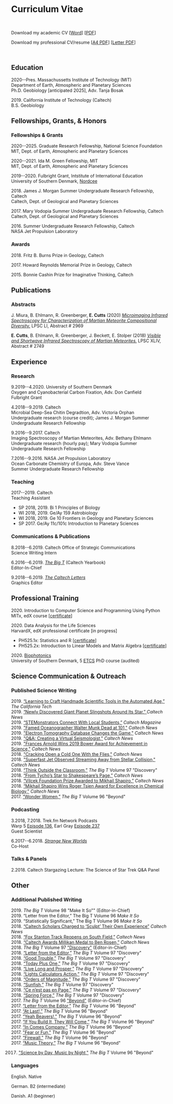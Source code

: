 # Curriculum Vitae


<!--more-->

<br>

Download my academic CV [<a href="/CV.docx" download>Word</a>] [<a href="/CV.pdf" download>PDF</a>] 

Download my professional CV/resume [<a href="/A4SizeCV.pdf" download>A4 PDF</a>] [<a href="/LetterSizeResume.pdf" download>Letter PDF</a>]

<br>


## Education

2020--Pres. Massachussetts Institute of Technology (MIT) <br>
Department of Earth, Atmospheric and Planetary Sciences <br>
Ph.D. Geobiology [anticipated 2025], Adv. Tanja Bosak


2019\. California Institute of Technology (Caltech) <br>
B.S. Geobiology


## Fellowships, Grants, & Honors

### Fellowships & Grants

2020--2025\. Graduate Research Fellowship, National Science Foundation <br>
MIT, Dept. of Earth, Atmospheric and Planetary Sciences

2020--2021\. Ida M. Green Fellowship,  MIT <br>
MIT, Dept. of Earth, Atmospheric and Planetary Sciences

2019--2020\. Fulbright Grant, Intstitute of International Education <br>
University of Southern Denmark, [Nordcee](https://www.nordcee.dk/)

2018\. James J. Morgan Summer Undergraduate Research Fellowship, Caltech <br>
Caltech, Dept. of Geological and Planetary Sciences

2017\. Mary Vodopia Summer Undergraduate Research Fellowship, Caltech <br>
Caltech, Dept. of Geological and Planetary Sciences

2016\. Summer Undergraduate Research Fellowship, Caltech <br>
NASA Jet Propulsion Laboratory

### Awards

2018\. Fritz B. Burns Prize in Geology, Caltech

2017\. Howard Reynolds Memorial Prize in Geology, Caltech

2015\. Bonnie Cashin Prize for Imaginative Thinking, Caltech

## Publications

### Abstracts

J. Miura, B. Ehlmann, R. Greenberger, **E. Cutts** (2020) [*Microimaging Infrared Spectroscopy for Characterization of Martian Meteorite Compositional Diversity.*](https://www.hou.usra.edu/meetings/lpsc2020/pdf/2969.pdf) LPSC LI, Abstract # 2969

**E. Cutts**, B. Ehlmann, R. Greenberger, J. Beckett, E. Stolper (2018) [*Visible and Shortwave Infrared Spectroscopy of Martian Meteorites.*](https://www.hou.usra.edu/meetings/lpsc2018/pdf/2749.pdf) LPSC XLIV, Abstract # 2749

## Experience

### Research

9.2019--4.2020. University of Southern Denmark <br>
Oxygen and Cyanobacterial Carbon Fixation, Adv. Don Canfield <br>
Fulbright Grant 

4.2018--9.2019. Caltech <br>
Microbial Deep-Sea Chitin Degradtion, Adv. Victoria Orphan <br>
Undergraduate research (course credit); James J. Morgan Summer Undergraduate Research Fellowship <br>

9.2016--9.2017. Caltech <br>
Imaging Spectroscopy of Martian Meteorites, Adv. Bethany Ehlmann <br>
Undergraduate research (hourly pay); Mary Vodopia Summer Undergraduate Research Fellowship

 7.2016--9.2016. NASA Jet Propulsion Laboratory <br>
Ocean Carbonate Chemistry of Europa, Adv. Steve Vance <br>
Summer Undergraduate Research Fellowship 


### Teaching

2017--2019. Caltech <br>
Teaching Assistant <br>
* SP 2018, 2019. Bi 1 Principles of Biology
* WI 2018, 2019. Ge/Ay 159 Astrobiology
* WI 2018, 2019. Ge 10 Frontiers in Geology and Planetary Sciences
* SP 2017.  Ge/Ay 11c/101c Introduction to Planetary Sciences


### Communications & Publications

8.2018--6.2019. Caltech Office of Strategic Communications <br>
Science Writing Intern

6.2016--6.2019. [*The Big T*](https://bigt.caltech.edu/) (Caltech Yearbook) <br>
Editor-In-Chief

9.2018--6.2019. *[The Caltech Letters](https://caltechletters.org/)* <br>
Graphics Editor


## Professional Training

2020\. Introduction to Computer Science and Programming Using Python<br>
MITx, edX course [[certificate](https://courses.edx.org/certificates/9f61cd8cb8174f6ab430a2224182edfe)]

2020\. Data Analysis for the Life Sciences <br>
HarvardX, edX professional certificate [in progress]

* PH525.1x: Statistics and R [[certificate](https://courses.edx.org/certificates/869a3f5cd41f46a9962956020bc3b5e8)]
* PH525.2x: Introduction to Linear Models and Matrix Algebra  [[certificate](https://courses.edx.org/certificates/524d5d4891574f3d9ee4306eefcfcb32)]

2020\. [Biophotonics](http://www.dambic.dk/index.php?page=BMB207) <br>
University of Southern Denmark, 5 [ETCS](European_Credit_Transfer_and_Accumulation_System) PhD course (audited)


## Science Communication & Outreach

### Published Science Writing

2019\. [“Learning to Craft Handmade Scientific Tools in the Automated Age,”](https://caltechcampuspubs.library.caltech.edu/3323/1/TheCaliforniaTech_issue28.pdf)  *The California Tech* <br>
2019\. [“Newly Discovered Giant Planet Slingshots Around Its Star,” ](https://www.caltech.edu/about/news/newly-discovered-giant-planet-slingshots-around-its-star)*Caltech News* <br>
2019\. [“STEMonstrators Connect With Local Students,”](https://magazine.caltech.edu/post/stemonstrators) *Caltech Magazine* <br>
2019\. ["Famed Oceanographer Walter Munk Dead at 101,"](https://www.caltech.edu/about/news/famed-oceanographer-walter-munk-bs-39-ms-40-dead-101-85320) *Caltech News* <br>
2019\. ["Electron Tomography Database Changes the Game,"](https://www.caltech.edu/about/news/electron-tomography-database-changes-game-scientific-data-distribution) *Caltech News* <br>
2019\. ["Q&A: Creating a Virtual Seismologist,"](https://www.caltech.edu/about/news/qa-creating-virtual-seismologist-84789) *Caltech News* <br>
2019\. ["Frances Arnold Wins 2019 Bower Award for Achievement in Science,"](https://www.caltech.edu/about/news/frances-arnold-wins-2019-bower-award-achievement-science-85321) *Caltech News* <br>
2018\. ["Cracking Open a Cold One With the Flies,"](https://www.caltech.edu/about/news/cracking-open-cold-one-flies-84527) *Caltech News* <br>
2018\. ["Superfast Jet Observed Streaming Away from Stellar Collision,"](https://www.caltech.edu/about/news/superfast-jet-observed-streaming-away-stellar-collision-83414) *Caltech News* <br>
2018\. [“Think Outside the Classroom,”](https://caltechcampuspubs.library.caltech.edu/3291/1/2017book.pdf#page=30) *The Big T* Volume 97 "Discovery" <br>
2018\. [“From Tycho’s Star to Shakespeare’s Page,”](https://www.caltech.edu/about/news/tycho-s-star-shakespeare-s-page-84196) *Caltech News* <br>
2018\. [“Vilcek Foundation Prize Awarded to Mikhail Shapiro,”](https://www.caltech.edu/about/news/vilcek-foundation-prize-awarded-mikhail-shapiro-85213) *Caltech News* <br>
2018\. [“Mikhail Shapiro Wins Roger Tsien Award for Excellence in Chemical Biology,”](https://www.caltech.edu/about/news/mikhail-shapiro-wins-roger-tsien-award-excellence-chemical-biology-83507) *Caltech News* <br>
2017\. [“Wonder Women,”](https://caltechcampuspubs.library.caltech.edu/3290/1/2016book.pdf#page=32) *The Big T* Volume 96 "Beyond" 

### Podcasting

3.2018, 7.2018. Trek.fm Network Podcasts <br>
Warp 5 [Episode 136](http://www.trek.fm/warp-five/136), Earl Gray [Episode 237](http://www.trek.fm/earl-grey/237) <br>
Guest Scientist

6.2017--6.2018. *[Strange New Worlds](https://soundcloud.com/strange-new-worlds)* <br>
Co-Host

### Talks & Panels

2.2018. Caltech Stargazing Lecture: The Science of Star Trek Q&A Panel

## Other

### Additional Published Writing

2019\. *The Big T* Volume 98 "Make It So"" (Editor-in-Chief) <br>
2019\. “Letter from the Editor,” The Big T Volume 96 *Make It So* <br>
2019\. “Statistically Significant,” The Big T Volume 96 *Make It So* <br>
2018\. [“Caltech Scholars Charged to ‘Sculpt’ Their Own Experience”](https://www.caltech.edu/about/news/caltech-scholars-are-charged-sculpt-their-own-experience-learning-83752) *Caltech News* <br>
2018\. [“Fox Stanton Track Reopens on South Field,”](https://www.caltech.edu/about/news/fox-stanton-track-reopens-south-field-83285) *Caltech News* <br>
2018\. [“Caltech Awards Millikan Medal to Ben Rosen,”](https://www.caltech.edu/about/news/caltech-awards-millikan-medal-ben-rosen-bs-54-84219) *Caltech News* <br>
2018\. *The Big T* Volume 97 ["Discovery"](https://caltechcampuspubs.library.caltech.edu/3291/1/2017book.pdf) (Editor-in-Chief) <br>
2018\. [“Letter from the Editor,”](https://caltechcampuspubs.library.caltech.edu/3291/1/2017book.pdf#page=142) *The Big T* Volume 97 "Discovery" <br>
2018\. [“Good Trouble,”](https://caltechcampuspubs.library.caltech.edu/3291/1/2017book.pdf#page=82) *The Big T* Volume 97 "Discovery" <br>
2018\. [“Today Plus One,”](https://caltechcampuspubs.library.caltech.edu/3291/1/2017book.pdf#page=80) *The Big T* Volume 97 "Discovery" <br>
2018\. [“Live Long and Prosper,”](https://caltechcampuspubs.library.caltech.edu/3291/1/2017book.pdf#page=74) *The Big T* Volume 97 "Discovery" <br>
2018\. [“Lights Calculators Action,”](https://caltechcampuspubs.library.caltech.edu/3291/1/2017book.pdf#page=62) *The Big T* Volume 97 "Discovery" <br>
2018\. [“Orders of Magnitude,”](https://caltechcampuspubs.library.caltech.edu/3291/1/2017book.pdf#page=58) *The Big T* Volume 97 "Discovery" <br>
2018\. [“Sunfish,”](https://caltechcampuspubs.library.caltech.edu/3291/1/2017book.pdf#page=44) *The Big T* Volume 97 "Discovery" <br>
2018\. [“Ce n’est pas en Page,”](https://caltechcampuspubs.library.caltech.edu/3291/1/2017book.pdf#page=28) *The Big T* Volume 97 "Discovery" <br>
2018\. [“Spring Force,”](https://caltechcampuspubs.library.caltech.edu/3291/1/2017book.pdf#page=24) *The Big T* Volume 97 "Discovery" <br>
2017\. *The Big T* Volume 96 ["Beyond"](https://caltechcampuspubs.library.caltech.edu/3290/1/2016book.pdf)  (Editor-in-Chief) <br>
2017\. [“Letter from the Editor,”](https://caltechcampuspubs.library.caltech.edu/3290/1/2016book.pdf#page=124) *The Big T* Volume 96 "Beyond"  <br>
2017\. [“At Last!,”](https://caltechcampuspubs.library.caltech.edu/3290/1/2016book.pdf#page=58) *The Big T* Volume 96 "Beyond"  <br>
2017\. [“Yeah Beavers!,”](https://caltechcampuspubs.library.caltech.edu/3290/1/2016book.pdf#page=54) *The Big T* Volume 96 "Beyond"  <br>
2017\. [“If You Build It, They Will Come,”](https://caltechcampuspubs.library.caltech.edu/3290/1/2016book.pdf#page=52) *The Big T* Volume 96 "Beyond"  <br>
2017\. [“In Comes Company,”](https://caltechcampuspubs.library.caltech.edu/3290/1/2016book.pdf#page=50) *The Big T* Volume 96 "Beyond" <br>
2017\. ["Fear or Fun,"](https://caltechcampuspubs.library.caltech.edu/3290/1/2016book.pdf#page=38) *The Big T* Volume 96 "Beyond" <br>
2017\. [“Firewall,”](https://caltechcampuspubs.library.caltech.edu/3290/1/2016book.pdf#page=22) *The Big T* Volume 96 "Beyond" <br>
2017\. [“Music Theory,”](https://caltechcampuspubs.library.caltech.edu/3290/1/2016book.pdf#page=20) *The Big T* Volume 96 "Beyond" <br>

2017. ["Science by Day, Music by Night,"](https://caltechcampuspubs.library.caltech.edu/3290/1/2016book.pdf#page=40) *The Big T* Volume 96 "Beyond" <br>

### Languages

English. Native

German. B2 (intermediate)

Danish. A1 (beginner)
